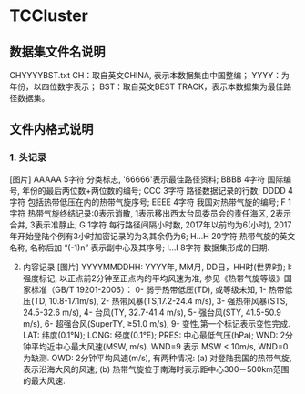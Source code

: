 # TCCluster
## 数据集文件名说明
CHYYYYBST.txt
CH：取自英文CHINA, 表示本数据集由中国整编；
YYYY：为年份，以四位数字表示；
BST：取自英文BEST TRACK，表示本数据集为最佳路径数据集。

## 文件内格式说明
### 1. 头记录
[图片]
AAAAA
5字符
分类标志, '66666'表示最佳路径资料;
BBBB
4字符
国际编号, 年份的最后两位数+两位数的编号;
CCC
3字符
路径数据记录的行数;
DDDD
4字符
包括热带低压在内的热带气旋序号;
EEEE
4字符
我国对热带气旋的编号;
F
1字符
热带气旋终结记录:0表示消散, 1表示移出西太台风委员会的责任海区, 2表示合并, 3表示准静止;
G
1字符
每行路径间隔小时数,
2017年以前均为6(小时), 2017年开始登陆个例有3小时加密记录的为3,其余仍为6;
H...H
20字符
热带气旋的英文名称, 名称后加 “(-1)n” 表示副中心及其序号;
I...I
8字符
数据集形成的日期.

2. 内容记录
[图片]
YYYYMMDDHH:
YYYY年, MM月, DD日，HH时(世界时);
I:
强度标记, 以正点前2分钟至正点内的平均风速为准, 参见《热带气旋等级》国家标准（GB/T 19201-2006）：
0- 弱于热带低压(TD), 或等级未知,
1- 热带低压(TD, 10.8-17.1m/s),
2- 热带风暴(TS,17.2-24.4 m/s),
3- 强热带风暴(STS, 24.5-32.6 m/s),
4- 台风(TY, 32.7-41.4 m/s),
5- 强台风(STY, 41.5-50.9 m/s),
6- 超强台风(SuperTY, ≥51.0 m/s),
9- 变性,第一个标记表示变性完成.
LAT:
纬度(0.1°N);
LONG:
经度(0.1°E);
PRES:
中心最低气压(hPa);
WND:
2分钟平均近中心最大风速(MSW, m/s).
WND=9 表示 MSW < 10m/s,
WND=0 为缺测.
OWD:
2分钟平均风速(m/s), 有两种情况:
(a) 对登陆我国的热带气旋, 表示沿海大风的风速;
(b) 热带气旋位于南海时表示距中心300－500km范围的最大风速.